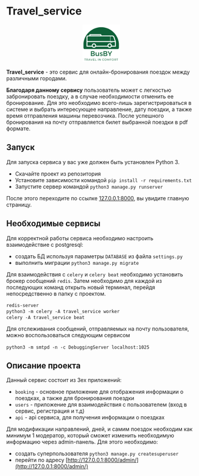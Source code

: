 # Travel_service 
<p align="center">
  <img width="100px" height="100px" src="./final_edu_project/travel_service/booking/static/logo.png" alt="BusBY">
</p>

**Travel_service** - это сервис для онлайн-бронирования поездок между различными городами.

**Благодаря данному сервису** пользователь может с легкостью забронировать поездку, а в случае 
необходимости отменить ее бронирование. Для это необходимо всего-лишь зарегистрироваться в системе и выбрать 
интересующее направление, дату поездки, а также время отправления машины перевозчика. После успешного бронирования 
на почту отправляется билет выбранной поездки в pdf формате.    

## Запуск

Для запуска сервиса у вас уже должен быть установлен Python 3.

- Скачайте проект из репозитория
- Установите зависимости командой `pip install -r requirements.txt`
- Запустите сервер командой `python3 manage.py runserver`

После этого переходите по ссылке [127.0.0.1:8000](http://127.0.0.1:8000), вы увидите главную страницу.

## Необходимые сервисы

Для корректной работы сервиса необходимо настроить взаимодействие с postgresql:

+ создать БД используя параметры ```DATABASE``` из файла ```settings.py```
+ выполнить миграции `python3 manage.py migrate`

Для взаимодействия с `celery` и `celery beat` необходимо установить брокер сообщений `redis`.
Затем необходимо для каждой из последующих команд открыть новый терминал, перейдя 
непосредственно в папку с проектом.

```
redis-server
python3 -m celery -A travel_service worker 
celery -A travel_service beat
```

Для отслеживания сообщений, отправляемых на почту пользователя, можно воспользоваться следующим сервисом

`python3 -m smtpd -n -c DebuggingServer localhost:1025`

## Описание проекта

Данный сервис состоит из 3ех приложений: 
+ `booking` - основное приложение для отображения информации о поездках, а также для 
бронирования поездки
+ `users` - приложение для взаимодействия с пользователем (вход в сервис, регистрация и т.д)
+ `api` - api сервиса, для получения информации о поездках 

Для модификации направлений, дней, и самим поездок необходим как минимум 1 модератор, 
который сможет изменить необходимую информацию через admin-панель. Для этого необходимо: 

+ создать суперпользователя  `python3 manage.py createsuperuser`
+ перейти по адресу [http://127.0.0.1:8000/admin/](http://127.0.0.1:8000/admin/)

